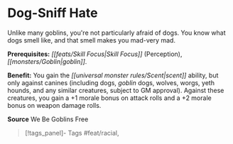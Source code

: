 ﻿---
cssclass: [feats]

---
# Dog-Sniff Hate

Unlike many goblins, you're not particularly afraid of dogs. You know what dogs smell like, and that smell makes you mad-very mad.

**Prerequisites:** _[[feats/Skill Focus|Skill Focus]]_ (Perception), _[[monsters/Goblin|goblin]]_.

**Benefit:** You gain the _[[universal monster rules/Scent|scent]]_ ability, but only against canines (including dogs, _goblin_ dogs, wolves, worgs, yeth hounds, and any similar creatures, subject to GM approval). Against these creatures, you gain a +1 morale bonus on attack rolls and a +2 morale bonus on weapon damage rolls.

**Source** We Be Goblins Free
>[!tags_panel]- Tags
> #feat/racial, 